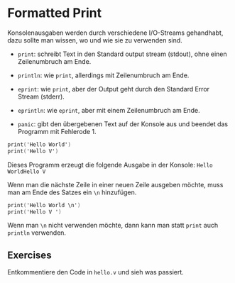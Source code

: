 # Formatted Print

Konsolenausgaben werden durch verschiedene I/O-Streams gehandhabt, dazu sollte man wissen, wo und wie sie zu verwenden sind.

- `print`: schreibt Text in den Standard output stream (stdout), ohne einen Zeilenumbruch am Ende.

- `println`: wie `print`, allerdings mit Zeilenumbruch am Ende.

- `eprint`: wie `print`, aber der Output geht durch den Standard Error Stream (stderr).

- `eprintln`: wie `eprint`, aber mit einem Zeilenumbruch am Ende.

- `panic`: gibt den übergebenen Text auf der Konsole aus und beendet das Programm mit Fehlerode 1.

```v
print('Hello World')
print('Hello V')
```

Dieses Programm erzeugt die folgende Ausgabe in der Konsole: `Hello WorldHello V`

Wenn man die nächste Zeile in einer neuen Zeile ausgeben möchte, muss man am Ende des Satzes ein `\n` hinzufügen.

```v
print('Hello World \n')
print('Hello V ')
```

Wenn man `\n` nicht verwenden möchte, dann kann man statt `print` auch `println` verwenden.

## Exercises

Entkommentiere den Code in `hello.v` und sieh was passiert.
